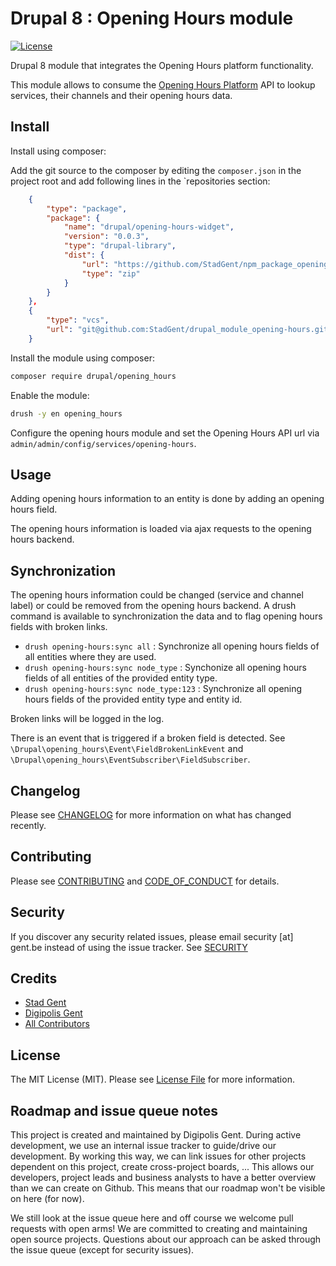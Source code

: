 # Drupal 8 : Opening Hours module

[![License][ico-license]][link-license]

Drupal 8 module that integrates the Opening Hours platform functionality.

This module allows to consume the [Opening Hours Platform] API to lookup
services, their channels and their opening hours data.

## Install

Install using composer:

Add the git source to the composer by editing the `composer.json` in the project
root and add following lines in the `repositories section:

```json
    {
        "type": "package",
        "package": {
            "name": "drupal/opening-hours-widget",
            "version": "0.0.3",
            "type": "drupal-library",
            "dist": {
                "url": "https://github.com/StadGent/npm_package_opening-hours-widget/releases/download/v0.0.3/opening-hours-widget.zip",
                "type": "zip"
            }
        }
    },
    {
        "type": "vcs",
        "url": "git@github.com:StadGent/drupal_module_opening-hours.git"
    }
```

Install the module using composer:

```bash
composer require drupal/opening_hours
```

Enable the module:

```bash
drush -y en opening_hours
```

Configure the opening hours module and set the Opening Hours API url via
`admin/admin/config/services/opening-hours`. 

## Usage

Adding opening hours information to an entity is done by adding an opening hours
field.

The opening hours information is loaded via ajax requests to the opening hours
backend.

## Synchronization

The opening hours information could be changed (service and channel label) or
could be removed from the opening hours backend. A drush command is available to 
synchronization the data and to flag opening hours fields with broken links.

- `drush opening-hours:sync all` : Synchronize all opening hours fields of all
  entities where they are used.
- `drush opening-hours:sync node_type` : Synchonize all opening hours fields of
  all entities of the provided entity type.
- `drush opening-hours:sync node_type:123` : Synchronize all opening hours
  fields of the provided entity type and entity id.
  
Broken links will be logged in the log.

There is an event that is triggered if a broken field is detected.
See `\Drupal\opening_hours\Event\FieldBrokenLinkEvent`
and `\Drupal\opening_hours\EventSubscriber\FieldSubscriber`.

## Changelog

Please see [CHANGELOG](CHANGELOG.md) for more information on what has changed
recently.

## Contributing

Please see [CONTRIBUTING](CONTRIBUTING.md)
and [CODE_OF_CONDUCT](CODE_OF_CONDUCT.md) for details.

## Security

If you discover any security related issues, please email security [at] gent.be
instead of using the issue tracker. See [SECURITY](SECURITY.md)

## Credits

- [Stad Gent][link-author-stadgent]
- [Digipolis Gent][link-author-digipolisgent]
- [All Contributors][link-contributors]

## License

The MIT License (MIT). Please see [License File][link-license] for more
information.

## Roadmap and issue queue notes

This project is created and maintained by Digipolis Gent. During active
development, we use an internal issue tracker to guide/drive our development.
By working this way, we can link issues for other projects dependent on this
project, create cross-project boards, ... This allows our developers, project
leads and business analysts to have a better overview than we can create on
Github. This means that our roadmap won't be visible on here (for now).

We still look at the issue queue here and off course we welcome pull requests
with open arms! We are committed to creating and maintaining open source
projects. Questions about our approach can be asked through the issue queue
(except for security issues).

[ico-license]: https://img.shields.io/github/license/StadGent/drupal_module_opening-hours.svg?style=flat-square

[link-license]: LICENSE.md
[link-author-stadgent]: https://github.com/stadgent
[link-author-digipolisgent]: https://github.com/digipolisgent
[link-contributors]: ../../contributors
[Opening Hours platform]: https://github.com/StadGent/laravel_site_opening-hours
